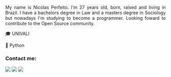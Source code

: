 <p align="justify"> My name is Nicolas Perfeito. I'm 27 years old, born, raised and living in Brazil. I have a bachelors degree in Law and a masters degree in Sociology but nowadays I'm studying to become a programmer. Looking foward to contribute to the Open Source community.
          </p>
<p>&#127891; UNIVALI</p>
<p>&#128013; Python</p>

### Contact me:

<a href = "mailto:nicolas.perfeito@protonmail.com"><img src="https://img.shields.io/badge/ProtonMail-8B89CC?style=for-the-badge&logo=protonmail&logoColor=white" target="_blank"></a>
<a href = "mailto:nicolas.perfeito@gmail.com"><img src="https://img.shields.io/badge/Gmail-D14836?style=for-the-badge&logo=gmail&logoColor=white" target="_blank"></a>
<a href="https://www.linkedin.com/in/nicolas-perfeito" target="_blank"><img src="https://img.shields.io/badge/-LinkedIn-%230077B5?style=for-the-badge&logo=linkedin&logoColor=white" target="_blank"></a>

